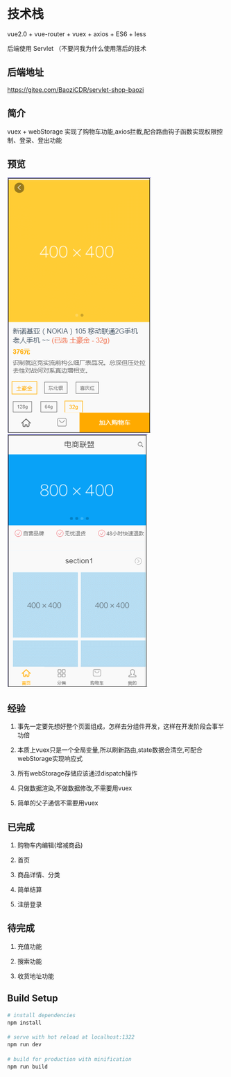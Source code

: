# 技术栈

vue2.0 + vue-router + vuex + axios + ES6 + less

后端使用 Servlet （不要问我为什么使用落后的技术

## 后端地址

https://gitee.com/BaoziCDR/servlet-shop-baozi

## 简介

vuex + webStorage 实现了购物车功能,axios拦截,配合路由钩子函数实现权限控制、登录、登出功能

## 预览

![](./static/car.gif)   ![](./static/login.gif)


## 经验

1. 事先一定要先想好整个页面组成，怎样去分组件开发，这样在开发阶段会事半功倍

2. 本质上vuex只是一个全局变量,所以刷新路由,state数据会清空,可配合webStorage实现响应式

3. 所有webStorage存储应该通过dispatch操作

4. 只做数据渲染,不做数据修改,不需要用vuex

5. 简单的父子通信不需要用vuex

## 已完成

1. 购物车内编辑(增减商品)

2. 首页

3. 商品详情、分类

4. 简单结算

5. 注册登录


## 待完成

1. 充值功能

2. 搜索功能

3. 收货地址功能


## Build Setup

``` bash
# install dependencies
npm install

# serve with hot reload at localhost:1322
npm run dev

# build for production with minification
npm run build

```
